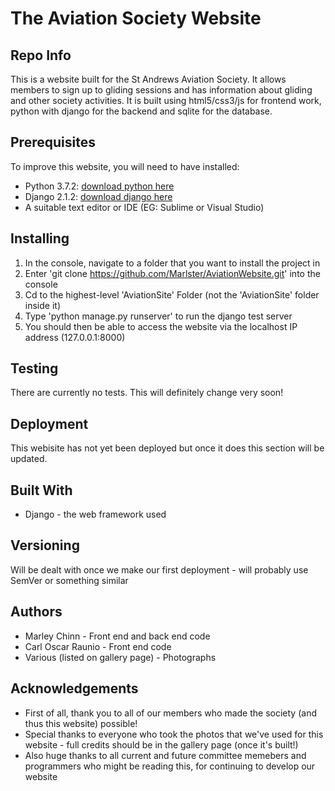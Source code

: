 The Aviation Society Website
=======

## Repo Info

This is a website built for the St Andrews Aviation Society.
It allows members to sign up to gliding sessions and has information about gliding and other society activities.
It is built using html5/css3/js for frontend work, python with django for the backend and sqlite for the database.

## Prerequisites

To improve this website, you will need to have installed:

  * Python 3.7.2: [download python here][py]
  * Django 2.1.2: [download django here][dj]
  * A suitable text editor or IDE (EG: Sublime or Visual Studio)

  [py]: https://www.python.org/downloads/
  [dj]: https://www.djangoproject.com/download/

## Installing

  1. In the console, navigate to a folder that you want to install the project in
  2. Enter 'git clone https://github.com/Marlster/AviationWebsite.git' into the console
  3. Cd to the highest-level 'AviationSite' Folder (not the 'AviationSite' folder inside it)
  4. Type 'python manage.py runserver' to run the django test server
  5. You should then be able to access the website via the localhost IP address (127.0.0.1:8000)

## Testing

There are currently no tests. This will definitely change very soon!

## Deployment

This webisite has not yet been deployed but once it does this section will be updated.

## Built With

  * Django - the web framework used

## Versioning

Will be dealt with once we make our first deployment - will probably use SemVer or something similar

## Authors

  * Marley Chinn - Front end and back end code
  * Carl Oscar Raunio - Front end code
  * Various (listed on gallery page) - Photographs

## Acknowledgements

  * First of all, thank you to all of our members who made the society (and thus this website) possible!
  * Special thanks to everyone who took the photos that we've used for this website - full credits should be in the gallery page (once it's built!)
  * Also huge thanks to all current and future committee memebers and programmers who might be reading this, for continuing to develop our website

